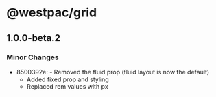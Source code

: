 # @westpac/grid

## 1.0.0-beta.2
### Minor Changes

- 8500392e: - Removed the fluid prop (fluid layout is now the default)
  - Added fixed prop and styling
  - Replaced rem values with px
